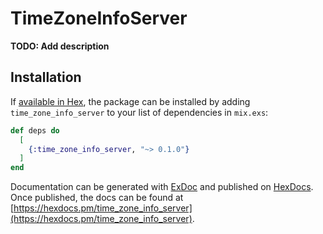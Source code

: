 # TimeZoneInfoServer

**TODO: Add description**

## Installation

If [available in Hex](https://hex.pm/docs/publish), the package can be installed
by adding `time_zone_info_server` to your list of dependencies in `mix.exs`:

```elixir
def deps do
  [
    {:time_zone_info_server, "~> 0.1.0"}
  ]
end
```

Documentation can be generated with [ExDoc](https://github.com/elixir-lang/ex_doc)
and published on [HexDocs](https://hexdocs.pm). Once published, the docs can
be found at [https://hexdocs.pm/time_zone_info_server](https://hexdocs.pm/time_zone_info_server).

